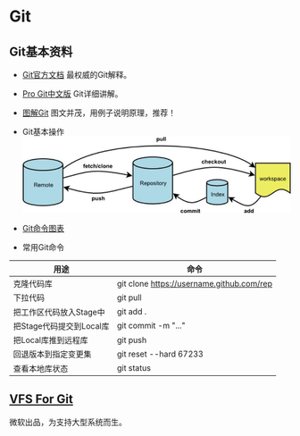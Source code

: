 # Git

## Git基本资料

- [Git官方文档](https://git-scm.com/docs)
  最权威的Git解释。
  
- [Pro Git中文版](https://git-scm.com/book/zh/v2)
  Git详细讲解。


- [图解Git](http://marklodato.github.io/visual-git-guide/index-zh-cn.html)
  图文并茂，用例子说明原理，推荐！

- Git基本操作
![Git基本操作图](../assets/images/git-op.png)

- [Git命令图表](http://ndpsoftware.com/git-cheatsheet.html#loc=remote_repo;)

- 常用Git命令

| 用途                     | 命令                                      |
|------------------------| ----------------------------------------- |
| 克隆代码库               | git clone https://username.github.com/rep |
| 下拉代码                 | git pull                                  |
| 把工作区代码放入Stage中  | git add .                                 |
| 把Stage代码提交到Local库 | git commit -m "..."                       |
| 把Local库推到远程库      | git push                                  |
| 回退版本到指定变更集     | git reset --hard 67233                    |
| 查看本地库状态           | git status                                |

## [VFS For Git](https://vfsforgit.org/)
微软出品，为支持大型系统而生。

